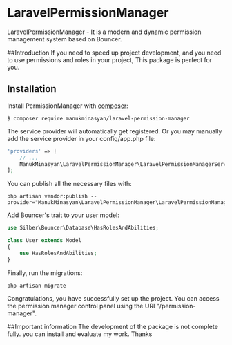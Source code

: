 # LaravelPermissionManager
LaravelPermissionManager - It is a modern and dynamic permission management system based on Bouncer.

##Introduction
If you need to speed up project development, and you need to use permissions and roles in your project,
This package is perfect for you.

## Installation
Install PermissionManager with [composer](https://getcomposer.org/doc/00-intro.md):

```
$ composer require manukminasyan/laravel-permission-manager
```

The service provider will automatically get registered. Or you may manually add the service provider in your config/app.php file:

```php
'providers' => [
    // ...
    ManukMinasyan\LaravelPermissionManager\LaravelPermissionManagerServiceProvider::class,
];
```

You can publish all the necessary files with:
```
php artisan vendor:publish --provider="ManukMinasyan\LaravelPermissionManager\LaravelPermissionManagerServiceProvider"
```

Add Bouncer's trait to your user model:
```php
use Silber\Bouncer\Database\HasRolesAndAbilities;

class User extends Model
{
    use HasRolesAndAbilities;
}
```

Finally, run the migrations:
```
php artisan migrate
```

Congratulations, you have successfully set up the project.
You can access the permission manager control panel using the URI "/permission-manager".

##Important information
The development of the package is not complete fully. you can install and evaluate my work. Thanks
